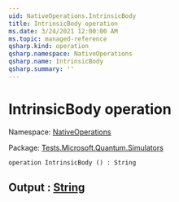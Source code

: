 ```yaml
---
uid: NativeOperations.IntrinsicBody
title: IntrinsicBody operation
ms.date: 3/24/2021 12:00:00 AM
ms.topic: managed-reference
qsharp.kind: operation
qsharp.namespace: NativeOperations
qsharp.name: IntrinsicBody
qsharp.summary: ''
---
```


# IntrinsicBody operation

Namespace: [NativeOperations](xref:NativeOperations)

Package: [Tests.Microsoft.Quantum.Simulators](https://nuget.org/packages/Tests.Microsoft.Quantum.Simulators)




```qsharp
operation IntrinsicBody () : String
```


## Output : [String](xref:microsoft.quantum.lang-ref.string)

